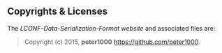 ## Copyrights & Licenses

The *LCONF-Data-Serialization-Format website* and associated files are:

> Copyright (c) 2015, **peter1000**  <https://github.com/peter1000>.
